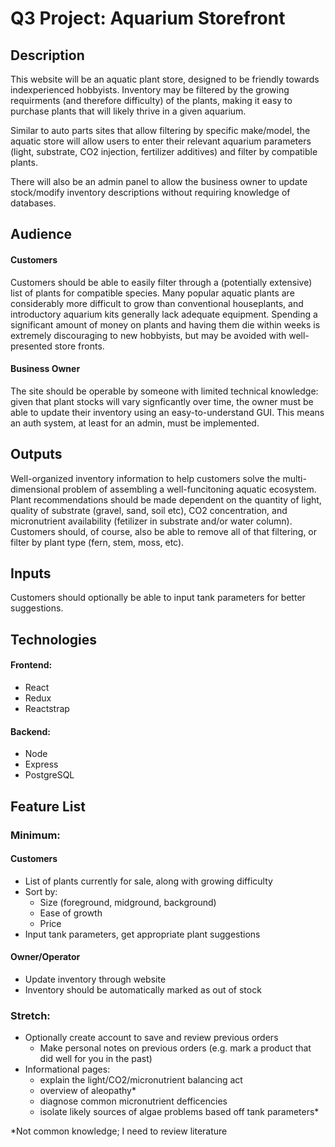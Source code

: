 # Q3 Project: Aquarium Storefront 

## Description
  This website will be an aquatic plant store, designed to be friendly towards indexperienced hobbyists. Inventory may be filtered by the growing requirments (and therefore difficulty) of the plants, making it easy to purchase plants that will likely thrive in a given aquarium.
  
  Similar to auto parts sites that allow filtering by specific make/model, the aquatic store will allow users to enter their relevant aquarium parameters (light, substrate, CO2 injection, fertilizer additives) and filter by compatible plants.
      
  There will also be an admin panel to allow the business owner to update stock/modify inventory descriptions without requiring knowledge of databases.

## Audience
  #### Customers
 Customers should be able to easily filter through a (potentially extensive) list of plants for compatible species. Many popular aquatic plants are considerably more difficult to grow than conventional houseplants, and introductory aquarium kits generally lack adequate equipment. Spending a significant amount of money on plants and having them die within weeks is extremely discouraging to new hobbyists, but may be avoided with well-presented store fronts.
 
#### Business Owner
  The site should be operable by someone with limited technical knowledge: given that plant stocks will vary signficantly over time, the owner must be able to update their inventory using an easy-to-understand GUI. This means an auth system, at least for an admin, must be implemented.

## Outputs
  Well-organized inventory information to help customers solve the multi-dimensional problem of assembling a well-funcitoning aquatic ecosystem. Plant recommendations should be made dependent on the quantity of light, quality of substrate (gravel, sand, soil etc), CO2 concentration, and micronutrient availability (fetilizer in substrate and/or water column).
  Customers should, of course, also be able to remove all of that filtering, or filter by plant type (fern, stem, moss, etc).
  
## Inputs
  Customers should optionally be able to input tank parameters for better suggestions.

## Technologies
  #### Frontend:
  * React
  * Redux
  * Reactstrap
  #### Backend:
  * Node
  * Express
  * PostgreSQL

## Feature List
  ### Minimum: 
   #### Customers
   * List of plants currently for sale, along with growing difficulty
   * Sort by:
        * Size (foreground, midground, background)
        * Ease of growth
        * Price
   * Input tank parameters, get appropriate plant suggestions

   #### Owner/Operator
   * Update inventory through website
   * Inventory should be automatically marked as out of stock
  
  ### Stretch:
   * Optionally create account to save and review previous orders 
      * Make personal notes on previous orders (e.g. mark a product that did well for you in the past)
   * Informational pages:
      * explain the light/CO2/micronutrient balancing act
      * overview of aleopathy*
      * diagnose common micronutrient defficencies
      * isolate likely sources of algae problems based off tank parameters*
      
*Not common knowledge; I need to review literature
   
